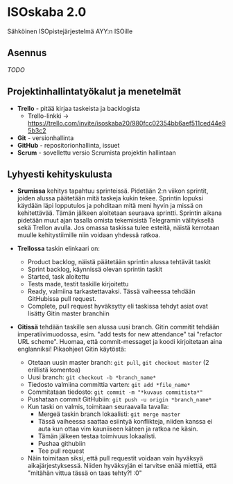 # ISOskaba 2.0
Sähköinen ISOpistejärjestelmä AYY:n ISOille

## Asennus

*TODO*

## Projektinhallintatyökalut ja menetelmät

- **Trello** - pitää kirjaa taskeista ja backlogista
  * Trello-linkki -> https://trello.com/invite/isoskaba20/980fcc02354bb6aef511ced44e95b3c2 
- **Git** - versionhallinta
- **GitHub** - repositorionhallinta, issuet
- **Scrum** - sovellettu versio Scrumista projektin hallintaan

## Lyhyesti kehityskulusta

- **Srumissa** kehitys tapahtuu sprinteissä. Pidetään 2:n viikon sprintit, joiden alussa päätetään mitä taskeja kukin tekee. Sprintin lopuksi käydään läpi lopputulos ja pohditaan mitä meni hyvin ja missä on kehitettävää. Tämän jälkeen aloitetaan seuraava sprintti. Sprintin aikana pidetään muut ajan tasalla omista tekemisistä Telegramin välityksellä sekä Trellon avulla. Jos omassa taskissa tulee esteitä, näistä kerrotaan muulle kehitystiimille niin voidaan yhdessä ratkoa. 
- **Trellossa** taskin elinkaari on:
  * Product backlog, näistä päätetään sprintin alussa tehtävät taskit
  * Sprint backlog, käynnissä olevan sprintin taskit
  * Started, task aloitettu
  * Tests made, testit taskille kirjoitettu
  * Ready, valmiina tarkastettavaksi. Tässä vaiheessa tehdään GitHubissa pull request.
  * Complete, pull request hyväksytty eli taskissa tehdyt asiat ovat lisätty Gitin master branchiin
  
- **Gitissä** tehdään taskille sen alussa uusi branch. Gitin commitit tehdään imperatiivimuodossa, esim. "add tests for new attendance" tai "refactor URL scheme". Huomaa, että commit-messaget ja koodi kirjoitetaan aina englanniksi! Pikaohjeet Gitin käytöstä:
  * Otetaan uusin master branch: `git pull`, `git checkout master` (2 erillistä komentoa)
  * Uusi branch: `git checkout -b *branch_name*`
  * Tiedosto valmiina committia varten: `git add *file_name*`
  * Commitataan tiedosto: `git commit -m "*kuvaus commitista*"`
  * Pushataan commit GitHubiin: `git push -u origin *branch_name*` 
  * Kun taski on valmis, toimitaan seuraavalla tavalla:
    * Mergeä taskin branch lokaalisti: `git merge master`
    * Tässä vaiheessa saattaa esiintyä konflikteja, niiden kanssa ei auta kun ottaa vim kauniiseen käteen ja ratkoa ne käsin.
    * Tämän jälkeen testaa toimivuus lokaalisti.
    * Pushaa githubiin
    * Tee pull request
  * Näin toimitaan siksi, että pull requestit voidaan vain hyväksyä aikajärjestyksessä. Niiden hyväksyjän ei tarvitse enää miettiä, että "mitähän vittua tässä on taas tehty?! :0" 
  
